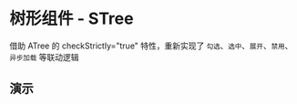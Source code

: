 # 树形组件 - STree

借助 ATree 的 checkStrictly="true" 特性，重新实现了 `勾选`、`选中`、`展开`、`禁用`、`异步加载` 等联动逻辑

<style lang="less" scoped>
[code-runner-title] {
  width: 100%;
  height: 0;
  position: relative;

  h3 {
    width: 100%;
    height: 0;
    margin: 0;
    padding: 0;
    border: none;
    overflow: hidden;
    position: absolute;
    top: 60px;
  }
}
</style>

<script setup lang="ts">
import Base from '@/library/tree/Base.md'
import Mode from '@/library/tree/Mode.md'
import Search from '@/library/tree/Search.md'
import Disabled from '@/library/tree/Disabled.md'
import LoadData from '@/library/tree/LoadData.md'
import Draggable from '@/library/tree/Draggable.md'
import Accordion from '@/library/tree/Accordion.md'
import CustomField from '@/library/tree/CustomField.md'
import CustomSlots from '@/library/tree/CustomSlots.md'
import CheckedLevel from '@/library/tree/CheckedLevel.md'
</script>

## 演示

<div code-runner style="height: 486px; overflow: hidden;">
  <div code-runner-title>
    <h3 id="基本用法">基本用法</h3>
  </div>
  <div style="padding: 1px;">
    <Base/>
  </div>
</div>

<div code-runner style="height: 486px; overflow: hidden;">
  <div code-runner-title>
    <h3 id="禁用用法">禁用用法</h3>
  </div>
  <div style="padding: 1px;">
    <Disabled/>
  </div>
</div>

<div code-runner style="height: 487px; overflow: hidden;">
  <div code-runner-title>
    <h3 id="搜索用法">搜索用法</h3>
  </div>
  <div style="padding: 1px;">
    <Search/>
  </div>
</div>

<div code-runner style="height: 486px; overflow: hidden;">
  <div code-runner-title>
    <h3 id="自定义字段">自定义字段</h3>
  </div>
  <div style="padding: 1px;">
    <CustomField/>
  </div>
</div>

<div code-runner style="height: 480px; overflow: hidden;">
  <div code-runner-title>
    <h3 id="自定义层级">自定义层级</h3>
  </div>
  <div style="padding: 1px;">
    <CheckedLevel/>
  </div>
</div>

<div code-runner style="height: 480px; overflow: hidden;">
  <div code-runner-title>
    <h3 id="自定义卡槽">自定义卡槽</h3>
  </div>
  <div style="padding: 1px;">
    <CustomSlots/>
  </div>
</div>

<div code-runner style="height: 425px; overflow: hidden;">
  <div code-runner-title>
    <h3 id="手风琴模式">手风琴模式</h3>
  </div>
  <div style="padding: 1px;">
    <Accordion/>
  </div>
</div>

<div code-runner style="height: 752px; overflow: hidden;">
  <div code-runner-title>
    <h3 id="选项link模式">选项link模式</h3>
  </div>
  <div style="padding: 1px;">
    <Mode/>
  </div>
</div>

<div code-runner style="height: 372px; overflow: hidden;">
  <div code-runner-title>
    <h3 id="异步加载节点">异步加载节点</h3>
  </div>
  <div style="padding: 1px;">
    <LoadData/>
  </div>
</div>

<div code-runner style="height: 540px; overflow: hidden;">
  <div code-runner-title>
    <h3 id="拖拽Tree节点">拖拽Tree节点</h3>
  </div>
  <div style="padding: 1px;">
    <Draggable/>
  </div>
</div>

## API

### Props

#### STree Props

| 参数                              | 说明                                                                                                   | 类型                 |    默认值     |
| :-------------------------------- | :----------------------------------------------------------------------------------------------------- | :------------------- | :-----------: |
| **class**                         | 定义 **STree** 组件 class 类                                                                           | any                  |       -       |
| **style**                         | 定义 **STree** 组件 样式                                                                               | any                  |       -       |
| **height**                        | 源自 **ATree** 组件 `props.height`                                                                     | number               |       -       |
| **bgColor**                       | 定义 **STree** 组件 背景色                                                                             | string               | 'transparent' |
| **treeData (v-model)**            | **STree** 数据源                                                                                       | STreeSourceNode[]    |      []       |
| **loadData**                      | 异步加载远程节点                                                                                       | STreeLoadData        |       -       |
| **dropHandler**                   | 拖拽结束时的拦截器，仅在 `draggable="true"` 时启用                                                     | STreeDropHandler     |       -       |
| **checkedKeys (v-model)**         | 节点已勾选的选项                                                                                       | string[] \| number[] |      []       |
| **selectedKeys (v-model)**        | 节点已选中的选项                                                                                       | string[] \| number[] |      []       |
| **expandedKeys (v-model)**        | 已展开的节点选项                                                                                       | string[] \| number[] |      []       |
| **selectedMode**                  | 节点勾选时的模式，[选项 link 模式](#选项link模式)                                                      | 'link' \| 'default'  |   'default'   |
| **checkedMode**                   | 节点选中时的模式，[选项 link 模式](#选项link模式)                                                      | 'link' \| 'default'  |   'default'   |
| **filterField (v-model)**         | 搜索模式，支持 **key** / **title** 两种模式, 使用 **title** 时支持模糊匹配                             | 'key' \| 'title'     |    'title'    |
| **filterValue (v-model)**         | 搜索值                                                                                                 | string               |       -       |
| **fieldNames (原 replaceFields)** | 替换 `title`, `key`, `children` 字段, 若还使用 **replaceFields**，请及时修改 [详情](#stree-fieldnames) | object               |       -       |
| **allowCheckedLevel**             | 指定 tree 节点 selectable 层级                                                                         | number               |       1       |
| **allowSelectedLevel**            | 指定 tree 节点 checkable 层级                                                                          | number               |       1       |
| **forceCleanWhenNotInTreeNodes**  | 是否清理不在当前 treeData 中的 `checkedKeys/selectedKeys`                                              | boolean              |     false     |
| **forceCleanWhenRemoveTreeNode**  | 是否清理从当前 treeData 中移除的那些 `checkedKeys/selectedKeys`                                        | boolean              |     true      |
| **forceApplyDisableCheckbox**     | 当某父节点禁用可选项时 (disableCheckbox), 是否强制其子节点也禁用可选项                                 | boolean              |     false     |
| **forceApplyDisabled**            | 当某父节点禁用选项时 (disabled), 是否强制其子节点也禁用选项                                            | boolean              |     false     |
| **alwaysShowTitleButton**         | tree 节点定义的 `titleButton` 是否一直显示，而不是只有鼠标 hover 才显示                                | boolean              |     false     |
| **allowSelectToCheck**            | 当选中某 tree 节点选择时，是否当 **切换该节点勾选项** 进行处理                                         | boolean              |     false     |
| **allowAutoCollapsed**            | 当折叠某节点时，是否同时折叠该节点名下的父节点                                                         | boolean              |     true      |
| **allowAutoExpanded**             | 当展开某节点时，如果该节点名下仅有一个节点，且为父节点时，是否展开该父节点                             | boolean              |     true      |
| **allowAutoExpandLoad**           | 当尝试展开某节点名下父节点，发现该父节点需要异步加载节点时，是否继续展开                               | boolean              |     fasle     |
| **allowMultiExpanded**            | 是否允许多个展开项存在。当设置为 **false** 时，即出现了手风琴效果                                      | boolean              |     true      |
| **defaultExpandAll**              | 初次渲染 tree 节点时，是否展开当前所有父节点                                                           | boolean              |     false     |
| **allowUnExpanded**               | 是否允许折叠所有 tree 节点                                                                             | boolean              |     false     |
| **allowUnSelected**               | 是否允许 tree 节点全部未 selected                                                                      | boolean              |     false     |
| **allowUnChecked**                | 是否允许 tree 节点全部未 checked                                                                       | boolean              |     true      |
| **iconfontUrl**                   | 配置 tree 图标 iconfontUrl                                                                             | string               |       -       |
| **iconPrefix**                    | 配置 tree 图标 iconPrefix                                                                              | string               |       -       |
| **iconStyle**                     | 配置 tree 图标 style 样式                                                                              | object               |       -       |
| **iconClass**                     | 配置 tree 图标 class 类                                                                                | object               |       -       |
| **selectable**                    | tree 节点是否可选中                                                                                    | boolean              |     true      |
| **checkable**                     | 设置独立节点是否展示 Checkbox                                                                          | boolean              |     false     |
| **blockNode**                     | 是否 tree 节点占据一行                                                                                 | boolean              |     false     |
| **draggable**                     | 设置节点可拖拽                                                                                         | boolean              |     false     |
| **disabled**                      | 是否禁用                                                                                               | boolean              |     false     |
| **showIcon**                      | 是否展示图标                                                                                           | boolean              |     false     |
| **showLine**                      | 是否展示连接线                                                                                         | boolean              |     false     |
| **loading**                       | 是否 loading                                                                                           | boolean              |     false     |
| **virtual**                       | 设置 false 时关闭虚拟滚动                                                                              | boolean              |     true      |
| **tooltip**                       | 是否启用 SEllipsis, 当 tree 节点标题内容过长，自动省略和提示                                           | boolean              |     true      |
| **sticky**                        | 是否对 tree 根节点 进行置顶吸附                                                                        | boolean              |     false     |

#### STree FieldNames

| 参数                          | 说明                             | 类型   | 默认值                      |
| :---------------------------- | :------------------------------- | :----- | :-------------------------- |
| **key**                       | 定义 `key`                       | string | 'key'                       |
| **icon**                      | 定义 `icon`                      | string | 'icon'                      |
| **title**                     | 定义 `title`                     | string | 'title'                     |
| **isLeaf**                    | 定义 `isLeaf`                    | string | 'isLeaf'                    |
| **children**                  | 定义 `children`                  | string | 'children'                  |
| **disabled**                  | 定义 `disabled`                  | string | 'disabled'                  |
| **disableCheckbox**           | 定义 `disableCheckbox`           | string | 'disableCheckbox'           |
| **forceApplyDisabled**        | 定义 `forceApplyDisabled`        | string | 'forceApplyDisabled'        |
| **alwaysShowTitleButton**     | 定义 `alwaysShowTitleButton`     | string | 'alwaysShowTitleButton'     |
| **forceApplyDisableCheckbox** | 定义 `forceApplyDisableCheckbox` | string | 'forceApplyDisableCheckbox' |

### Emits

| 事件       | 说明                           | 类型                                |
| :--------- | :----------------------------- | :---------------------------------- |
| **check**  | tree 节点 勾选项发生变化时回调 | (emiter: STreeEmiterCheck) => true  |
| **select** | tree 节点 选中项发生变化时回调 | (emiter: STreeEmiterSelect) => true |
| **expand** | tree 节点 展开项发生变化时回调 | (emiter: STreeEmiterExpand) => true |
| **change** | tree 节点 发生变化时回调       | (emiter: STreeEmiterChange) => true |

### Slots

| 插槽名                | 插槽说明                                  | 插槽参数                                   |
| :-------------------- | :---------------------------------------- | :----------------------------------------- |
| **iconRoot**          | 定义 tree 根节点 图标                     | STreeSourceNode                            |
| **iconParent**        | 定义 tree 父节点 图标                     | STreeSourceNode                            |
| **iconLeaf**          | 定义 tree 叶子节点 图标                   | STreeSourceNode                            |
| **titleRoot**         | 定义 tree 根节点 title 内容(不建议使用)   | STreeSourceNode                            |
| **titleParent**       | 定义 tree 父节点 title 内容(不建议使用)   | STreeSourceNode                            |
| **titleLeaf**         | 定义 tree 叶子节点 title 内容(不建议使用) | STreeSourceNode                            |
| **titleRootLabel**    | 定义 tree 根节点 title 中 标题            | STreeSourceNode                            |
| **titleParentLabel**  | 定义 tree 父节点 title 中 标题            | STreeSourceNode                            |
| **titleLeafLabel**    | 定义 tree 叶子节点 title 中 标题          | STreeSourceNode                            |
| **titleRootButton**   | 定义 tree 根节点 title 中 按钮组          | STreeSourceNode                            |
| **titleParentButton** | 定义 tree 父节点 title 中 按钮组          | STreeSourceNode                            |
| **titleLeafButton**   | 定义 tree 叶子节点 title 中 按钮组        | STreeSourceNode                            |
| **switcherIcon**      | 定义 tree 节点 展开/折叠图标              | STreeSourceNode & \{ switcherCls: string;} |

### Expose

| 属性/方法名              | 说明描述                                         | 类型                                                                                       |
| :----------------------- | :----------------------------------------------- | :----------------------------------------------------------------------------------------- |
| **filterTreeNodes**      | 搜索 tree 节点匹配项                             | (props: STreeFilterProps, <br> expand?: boolean) => void                                   |
| **reloadTreeNodes**      | 重新加载某 tree 节点数据                         | (nodes: STreeSourceNodes, <br> parentKey?: STreeKey \| null, <br> force?: boolean) => void |
| **appendTreeNodes**      | 追加某 tree 节点数据                             | (nodes: STreeSourceNodes, <br> parentKey?: STreeKey \| null, <br> force?: boolean) => void |
| **removeTreeNodes**      | 移除某 tree 节点数据                             | (nodes: STreeSourceNodes, <br> parentKey?: STreeKey \| null, <br> force?: boolean) => void |
| **changeTreeNodes**      | 更新某 tree 节点数据                             | (nodes: STreeSourceNodes, <br> parentKey?: STreeKey \| null, <br> force?: boolean) => void |
| **pickUpperTreeNodes**   | 根据 `key`, 查询匹配节点的所有上层 tree 节点数据 | (key: STreeKey, level?: number) => Array\<STreeSourceNode>                                 |
| **pickLowerTreeNodes**   | 根据 `key`, 查询匹配节点的所有下层 tree 节点数据 | (key: STreeKey, level?: number) => Array\<STreeSourceNode>                                 |
| **pickMatchTreeNode**    | 根据 `key`, 查询匹配节点的数据                   | (key: STreeKey, level?: number) => STreeSourceNode \| null                                 |
| **doTreeAllExpanded**    | 展开所有可展开的 tree 节点                       | () => void                                                                                 |
| **doTreeAllCollapsed**   | 折叠所有已展开的 tree 节点                       | () => void                                                                                 |
| **doTreeToggleExpanded** | 切换一些 tree 节点展开项                         | (keys: STreeKeys) => void                                                                  |
| **doTreeOnlyExpanded**   | 仅展开指定的一些 tree 节点                       | (keys: STreeKeys) => void                                                                  |
| **doTreePushExpanded**   | 追加指定的 tree 节点展开项                       | (keys: STreeKeys) => void                                                                  |
| **doTreePopExpanded**    | 折叠指定的 tree 节点展开项                       | (keys: STreeKeys) => void                                                                  |
| **doTreeAllChecked**     | 勾选所有可勾选的 tree 节点                       | () => void                                                                                 |
| **doTreeAllUnChecked**   | 取消所有已勾选的 tree 节点                       | () => void                                                                                 |
| **doTreeToggleChecked**  | 切换一些 tree 节点勾选项                         | (keys: STreeKeys) => void                                                                  |
| **doTreeOnlyChecked**    | 仅勾选指定的一些 tree 节点                       | (keys: STreeKeys) => void                                                                  |
| **doTreePushChecked**    | 追加指定的 tree 节点勾选项                       | (keys: STreeKeys) => void                                                                  |
| **doTreePopChecked**     | 取消指定的 tree 节点勾选项                       | (keys: STreeKeys) => void                                                                  |
| **doTreeSelected**       | 手动选中某 tree 节点选项                         | (keys: STreeKeys) => void                                                                  |
| **forceUpdate**          | 手动更新并重新渲染 STree 组件                    | (clear?: boolean) => void                                                                  |

### Definer

| 定义                       | 说明                                                  |
| :------------------------- | :---------------------------------------------------- |
| **treeDataDefiner**        | 定义 **Props.treeData** 时的 TypeScript 提示和校验    |
| **treeLoadDataDefiner**    | 定义 **Props.loadData** 时的 TypeScript 提示和校验    |
| **treeDropHandlerDefiner** | 定义 **Props.dropHandler** 时的 TypeScript 提示和校验 |
| **treeFieldNamesDefiner**  | 定义 **Props.fieldNames** 时的 TypeScript 提示和校验  |
| **treeEmitCheckDefiner**   | 定义 **Emits.check** 时的 TypeScript 提示和校验       |
| **treeEmitSelectDefiner**  | 定义 **Emits.select** 时的 TypeScript 提示和校验      |
| **treeEmitExpandDefiner**  | 定义 **Emits.expand** 时的 TypeScript 提示和校验      |
| **treeEmitChangeDefiner**  | 定义 **Emits.change** 时的 TypeScript 提示和校验      |

